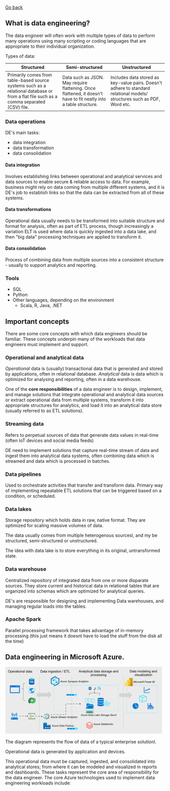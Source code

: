 [Go back](README.md)

## What is data engineering?
The data engineer will often work with multiple types of data to perform many operations using many scripting or coding languages that are appropriate to their individual organization.

Types of data: 

| Structured | Semi-structured | Unstructured | 
| ----------- | ----------- | ----------- | 
| Primarily comes from table-based source systems such as a relational database or from a flat file such as a comma separated (CSV) file.| Data such as JSON. May require flattening. Once flattened, it doesn't have to fit neatly into a table structure. |Includes data stored as key-value pairs. Doesn't adhere to standard relational models/ structures such as PDF, Word etc.

### Data operations
DE's main tasks:
* data integration
* data transformation
* data consolidation

#### Data integration
Involves establishing links between operational and analytical services and data sources to enable secure & reliable access to data. 
For example, business might rely on data coming from multiple different systems, and it is DE's job to establish links so that the data can be extracted from all of these systems. 

#### Data transformations
Operational data usually needs to be transformed into suitable structure and format for analysis, often as part of ETL process, though increasingly a variation ELT is used where data is quickly ingested into a data lake, and then "big data" processing techniques are applied to transform it.

#### Data consolidation
Process of combining data from multiple sources into a consistent structure - usually to support analytics and reporting.

### Tools
* SQL
* Python 
* Other languages, depending on the environment
    * Scala, R, Java, .NET

## Important concepts
There are some core concepts with which data engineers should be familiar. These concepts underpin many of the workloads that data engineers must implement and support.


### Operational and analytical data
*Operational* data is (usually) transactional data that is generated and stored by applications, often in relational database. *Analytical* data is data which is optimized for analysing and reporting, often in a data warehouse.

One of the **core responsibilities** of a data engineer is to design, implement, and manage solutions that integrate operational and analytical data sources or extract operational data from multiple systems, transform it into appropriate structures for analytics, and load it into an analytical data store (usually referred to as ETL solutions).

### Streaming data
Refers to perpetual sources of data that generate data values in real-time (often IoT devices and social media feeds)

DE need to implement solutions that capture real-time stream of data and ingest them into analytical data systems, often combining data which is streamed and data which is processed in batches.

### Data pipelines
Used to orchestrate activities that transfer and transform data. 
Primary way of implementing repeatable ETL solutions that can be triggered based on a condition, or scheduled.

### Data lakes
Storage repository which holds data in raw, native format.
They are optimized for scaling massive volumes of data. 

The data usually comes from multiple heterogenous sourcesl, and my be structured, semi-structured or unstructured.

The idea with data lake is to store everything in its original, untransformed state. 

### Data warehouse
Centralized repository of integrated data from one or more disparate sources. They store current and historical data in relational tables that are organized into schemas which are optimized for analytical queries.

DE's are responsible for designing and implementing Data warehouses, and managing regular loads into the tables.

### Apache Spark
Parallel processing framework that takes advantage of in-memory processing (this just means it doesnt have to load the stuff from the disk all the time) 

## Data engineering in Microsoft Azure.
![alt text](3-data-engineering-azure-1.png)

The diagram represents the flow of data of a typical enterprise solutionl.

Operational data is generated by application and devices.

This operational data must be captured, ingested, and consolidated into analytical stores; from where it can be modeled and visualized in reports and dashboards. These tasks represent the core area of responsibility for the data engineer. The core Azure technologies used to implement data engineering workloads include: